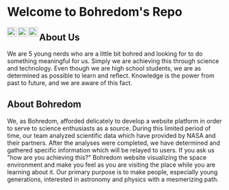 # Welcome to Bohredom's Repo

[<img align="left" alt="Bohredom | LinkedIn" width="22px" src="https://cdn.jsdelivr.net/npm/simple-icons@v3/icons/linkedin.svg" />][linkedin]
[<img align="left" alt="Bohredom | Instagram" width="22px" src="https://cdn.jsdelivr.net/npm/simple-icons@v3/icons/instagram.svg" />][instagram]
[<img align="left" alt="Bohredom | Website" width="22px" src="https://bohredom.co/img/bohrAtom.png" />][website]

## About Us
We are 5 young nerds who are a little bit bohred and looking for
to do something meaningful for us. Simply we are achieving this
through science and technology. Even though we are high school
students, we are as determined as possible to learn and reflect.
Knowledge is the power from past to future, and we are aware of this fact.

## About Bohredom
We, as Bohredom, afforded delicately to develop a website platform in
order to serve to science enthusiasts as a source. During this limited
period of time, our team analyzed scientific data which have provided
by NASA and their partners. After the analyses were completed, we have
determined and gathered specific information which will be relayed to
users. If you ask us "how are you achieving this?" Bohredom website
visualizing the space environment and make you feel as you are visiting
the place while you are learning about it. Our primary purpose is to make
people, especially young generations, interested in astronomy and physics
with a mesmerizing path.

[website]: https://www.bohredom.co
[instagram]: https://www.instagram.com/bohredom
[linkedin]: https://www.linkedin.com/company/bohredom

